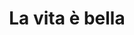 ---
title: "La vita è bella"

year: 1997

director: "Roberto Benigni"

summary: "Hey, watch a Roberto Benigni film, its going to be better that 99% of whatever else is on TV anyway."

comment: ""

image: "https://media.giphy.com/media/wVBncXbsCn9a8/giphy.gif"

imdb: "https://www.imdb.com/title/tt0118799/"

quotes:
  
---